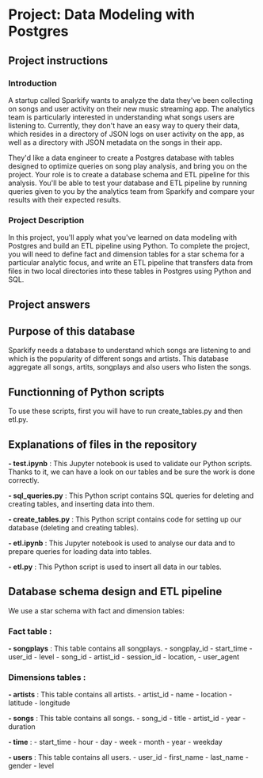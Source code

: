 # Project: Data Modeling with Postgres

## Project instructions
### Introduction
A startup called Sparkify wants to analyze the data they've been collecting on songs and user activity on their new music streaming app. The analytics team is particularly interested in understanding what songs users are listening to. Currently, they don't have an easy way to query their data, which resides in a directory of JSON logs on user activity on the app, as well as a directory with JSON metadata on the songs in their app.

They'd like a data engineer to create a Postgres database with tables designed to optimize queries on song play analysis, and bring you on the project. Your role is to create a database schema and ETL pipeline for this analysis. You'll be able to test your database and ETL pipeline by running queries given to you by the analytics team from Sparkify and compare your results with their expected results.

### Project Description
In this project, you'll apply what you've learned on data modeling with Postgres and build an ETL pipeline using Python. To complete the project, you will need to define fact and dimension tables for a star schema for a particular analytic focus, and write an ETL pipeline that transfers data from files in two local directories into these tables in Postgres using Python and SQL.

## Project answers 
## Purpose of this database 
Sparkify needs a database to understand which songs are listening to and which is the popularity of different songs and artists. This database aggregate all songs, artits, songplays and also users who listen the songs. 

## Functionning of Python scripts
To use these scripts, first you will have to run create_tables.py and then etl.py.

## Explanations of files in the repository 

**- test.ipynb** : This Jupyter notebook is used to validate our Python scripts. Thanks to it, we can have a look on our tables and be sure the work is done correctly.

**- sql_queries.py** : This Python script contains SQL queries for deleting and creating tables, and inserting data into them.  

**- create_tables.py** : This Python script contains code for setting up our database (deleting and creating tables). 

**- etl.ipynb** : This Jupyter notebook is used to analyse our data and to prepare queries for loading data into tables. 

**- etl.py** : This Python script is used to insert all data in our tables.

## Database schema design and ETL pipeline
We use a star schema with fact and dimension tables: 

### Fact table :

**- songplays** : This table contains all songplays. 
    - songplay_id
    - start_time
    - user_id
    - level
    - song_id 
    - artist_id
    - session_id
    - location, 
    - user_agent

### Dimensions tables :
    
**- artists** : This table contains all artists. 
    - artist_id
    - name
    - location
    - latitude
    - longitude

**- songs** : This table contains all songs.
    - song_id
    - title
    - artist_id
    - year
    - duration

**- time** :
    - start_time
    - hour
    - day
    - week
    - month
    - year
    - weekday

**- users** : This table contains all users.
    - user_id
    - first_name
    - last_name
    - gender
    - level